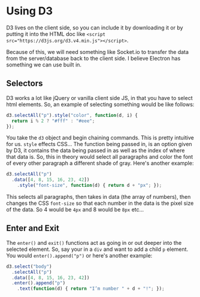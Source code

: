 # Using D3

D3 lives on the client side, so you can include it by downloading it or by putting it into the HTML doc like `<script src="https://d3js.org/d3.v4.min.js"></script>`.

Because of this, we will need something like Socket.io to transfer the data from the server/database back to the client side. I believe Electron has something we can use built in.

## Selectors

D3 works a lot like jQuery or vanilla client side JS, in that you have to select html elements. So, an example of selecting something would be like follows:

```javascript
d3.selectAll("p").style("color", function(d, i) {
  return i % 2 ? "#fff" : "#eee";
});
```

You take the `d3` object and begin chaining commands. This is pretty intuitive for us. `style` effects CSS... The function being passed in, is an option given by D3, it contains the data being passed in as well as the index of where that data is. So, this in theory would select all paragraphs and color the font of every other paragraph a different shade of gray. Here's another example:

``` javascript
d3.selectAll("p")
  .data([4, 8, 15, 16, 23, 42])
    .style("font-size", function(d) { return d + "px"; });
```

This selects all paragraphs, then takes in data (the array of numbers), then changes the CSS `font-size` so that each number in the data is the pixel size of the data. So 4 would be `4px` and 8 would be `8px` etc...

## Enter and Exit

The `enter()` and `exit()` functions act as going in or out deeper into the selected element. So, say your in a `div` and want to add a child `p` element. You would `enter().append("p")` or here's another example:

``` javascript
d3.select("body")
  .selectAll("p")
  .data([4, 8, 15, 16, 23, 42])
  .enter().append("p")
    .text(function(d) { return "I’m number " + d + "!"; });
```
